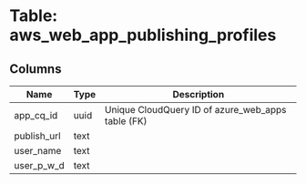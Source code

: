 
# Table: aws_web_app_publishing_profiles

## Columns
| Name        | Type           | Description  |
| ------------- | ------------- | -----  |
|app_cq_id|uuid|Unique CloudQuery ID of azure_web_apps table (FK)|
|publish_url|text||
|user_name|text||
|user_p_w_d|text||
